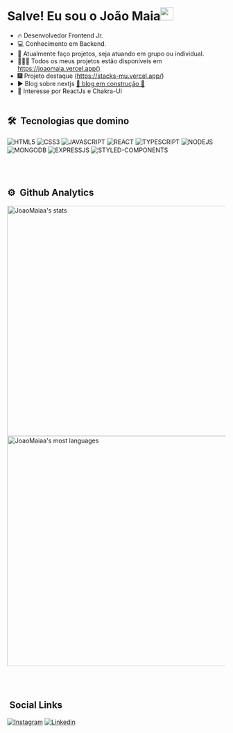 <h1>Salve! Eu sou o João Maia<img src="https://raw.githubusercontent.com/kaueMarques/kaueMarques/master/hi.gif" width="30px" height="30px"></h1>

- 🔥 Desenvolvedor Frontend Jr.
- 💻 Conhecimento em Backend.
- 🚀 Atualmente faço projetos, seja atuando em grupo ou individual.
- 👨🏻‍💻 Todos os meus projetos estão disponíveis em https://joaomaia.vercel.app()
- 🎆 Projeto destaque (https://stacks-mu.vercel.app/)
- ▶️ Blog sobre nextjs [ 🚨 blog em construção 🚨 ]()
- 🔨 Interesse por ReactJs e Chakra-UI
<br><br>

## 🛠 &nbsp;Tecnologias que domino

<p align="left">
<img align="center" alt="HTML5" src="https://img.shields.io/badge/HTML5-E34F26?style=for-the-badge&logo=html5&logoColor=white">
<img align="center" alt="CSS3" src="https://img.shields.io/badge/CSS3-1572B6?style=for-the-badge&logo=css3&logoColor=white">
<img align="center" alt="JAVASCRIPT" src="https://img.shields.io/badge/JavaScript-F7DF1E?style=for-the-badge&logo=javascript&logoColor=black">
<img align="center" alt="REACT" src="https://img.shields.io/badge/React-20232A?style=for-the-badge&logo=react&logoColor=61DAFB">
<img align="center" alt="TYPESCRIPT" src="https://img.shields.io/badge/TypeScript-007ACC?style=for-the-badge&logo=typescript&logoColor=white">
<img align="center" alt="NODEJS" src="https://img.shields.io/badge/Node.js-43853D?style=for-the-badge&logo=node.js&logoColor=white">
<img align="center" alt="MONGODB" src="https://img.shields.io/badge/MongoDB-4EA94B?style=for-the-badge&logo=mongodb&logoColor=white">
<img align="center" alt="EXPRESSJS" src="https://img.shields.io/badge/Express.js-404D59?style=for-the-badge">
<img align="center" alt="STYLED-COMPONENTS" src="https://img.shields.io/badge/styled--components-DB7093?style=for-the-badge&logo=styled-components&logoColor=white">
</p>
<br><br>

## ⚙️ &nbsp;Github Analytics

<p align="left">
<img width="530em" src="https://github-readme-stats.vercel.app/api?username=JoaoMaiaa&show_icons=true&theme=radical" alt="JoaoMaiaa's stats">

<img width="530em" src="https://github-readme-stats.vercel.app/api/top-langs/?username=JoaoMaiaa&layout=compact&theme=radical" alt="JoaoMaiaa's most languages">
  
</p>
<br><br>

## &nbsp;Social Links

<p align="left">

[![Instagram](https://img.shields.io/badge/Instagram-E4405F?style=for-the-badge&logo=instagram&logoColor=white)](https://instagram.com/eumaiajoao)
[![Linkedin](https://img.shields.io/badge/LinkedIn-0077B5?style=for-the-badge&logo=linkedin&logoColor=white)](https://linkedin.com/in/jo%C3%A3omaiaa/)

</p>
<br><br>
